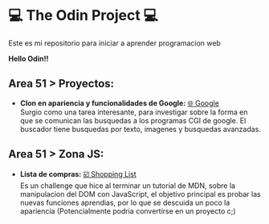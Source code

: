 # 💻 The Odin Project 💻
Este es mi repositorio para iniciar a aprender programacion web

**Hello Odin!!**

## Area 51 > Proyectos:

- **Clon en apariencia y funcionalidades de Google:** <a href="https://jhonatandczel.github.io/the-odin-project/Area51/Projects/google-clon/" target="_blank"> 🌐 Google </a><br>
Surgio como una tarea interesante, para investigar sobre la forma en que se comunican las busquedas a los programas CGI de google. El buscador tiene busquedas por texto, imagenes y busquedas avanzadas.

## Area 51 > Zona JS:
- **Lista de compras:** <a href="https://jhonatandczel.github.io/the-odin-project/Area51/ZonaJS/Shopping-List/" target="_blank"> ☑️ Shopping List </a> <br>
Es un challenge que hice al terminar un tutorial de MDN, sobre la manipulacion del DOM con JavaScript, el objetivo principal es probar las nuevas funciones aprendias, por lo que se descuida un poco la apariencia (Potencialmente podria convertirse en un proyecto c;)

